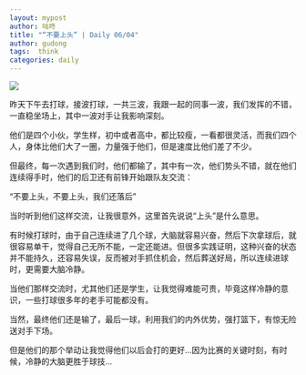 ```yaml
---
layout: mypost
author: 咕咚
title: "“不要上头” | Daily 06/04"
author: gudong
tags:  think
categories: daily
---
```


![](https://gitee.com/maoruibin/assert/raw/master/pic/2020/mmexport1591284345305.jpg)

昨天下午去打球，接波打球，一共三波，我跟一起的同事一波，我们发挥的不错，一直稳坐场上，其中一波对手让我影响深刻。

他们是四个小伙，学生样，初中或者高中，都比较瘦，一看都很灵活，而我们四个人，身体比他们大了一圈，力量强于他们，但是速度比他们差了不少。

但最终，每一次遇到我们时，他们都输了，其中有一次，他们势头不错，就在他们连续得手时，他们的后卫还有前锋开始跟队友交流：

“不要上头，不要上头，我们还落后”

当时听到他们这样交流，让我很意外，这里首先说说“上头”是什么意思。

有时候打球时，由于自己连续进了几个球，大脑就容易兴奋，然后下次拿球后，就很容易单干，觉得自己无所不能，一定还能进。但很多实践证明，这种兴奋的状态并不能持久，还容易失误，反而被对手抓住机会，然后葬送好局，所以连续进球时，更需要大脑冷静。

当他们那样交流时，尤其他们还是学生，让我觉得难能可贵，毕竟这样冷静的意识，一些打球很多年的老手可能都没有。

当然，最终他们还是输了，最后一球，利用我们的内外优势，强打篮下，有惊无险送对手下场。

但是他们的那个举动让我觉得他们以后会打的更好…因为比赛的关键时刻，有时候，冷静的大脑更胜于球技…
